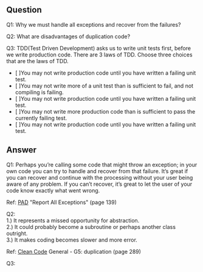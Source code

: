 Question
---
Q1: Why we must handle all exceptions and recover from the failures?

Q2: What are disadvantages of duplication code?

Q3: TDD(Test Driven Development) asks us to write unit tests first, before we write production code. There are 3 laws of TDD. Choose three choices that are the laws of TDD.<br>
- [ ]You may not write production code until you have written a failing unit test.
- [ ]You may not write more of a unit test than is sufficient to fail, and not compiling is failing. 
- [ ]You may not write production code until you have written a failing unit test.
- [ ]You may not write more production code than is sufficient to pass the currently failing test. 
- [ ]You may not write production code until you have written a failing unit test.

Answer
---
Q1: Perhaps you’re calling some code that might throw an exception; in your own code you can try to handle and recover from that failure. It’s great if you can recover and continue with the processing without your user being aware of any problem. If you can’t recover, it’s great to let the user of your code know exactly what went wrong.

Ref: [PAD](https://github.com/mart0/Useful-materials---books-presentations-ant-etc./raw/master/Others/Practices%20of%20an%20Agile%20Developer.pdf) "Report All Exceptions" (page 139)

Q2:<br>
1.) It represents a missed opportunity for abstraction.<br>
2.) It could probably become a subroutine or perhaps another class outright.<br> 
3.) It makes coding becomes slower and more error.<br>

Ref: [Clean Code](http://www.investigatii.md/uploads/resurse/Clean_Code.pdf) General - G5: duplication (page 289)

Q3: